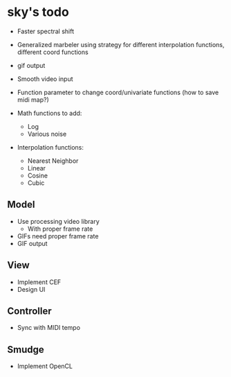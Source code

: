 sky's todo
========

+ Faster spectral shift
+ Generalized marbeler using strategy for different interpolation functions, different coord functions
+ gif output
+ Smooth video input
+ Function parameter to change coord/univariate functions (how to save midi map?)

+ Math functions to add:
  + Log
  + Various noise

+ Interpolation functions:
  + Nearest Neighbor
  + Linear
  + Cosine
  + Cubic
  
  
 Model
-------
 + Use processing video library
   + With proper frame rate
 + GIFs need proper frame rate
 + GIF output
 
 
 View
------
+ Implement CEF
+ Design UI


Controller
----------
+ Sync with MIDI tempo


Smudge
------
+ Implement OpenCL
